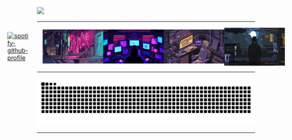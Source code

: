 <img src="https://github.com/Jozexo/Jozexo/blob/main/gif/Jozexo.gif" style="border-radius: 30px margin-right: 10px;"/>

---

<div style="display: flex; justify-content: center; align-items: center;">
  <a href="https://github.com/kittinan/spotify-github-profile">
    <img src="https://spotify-github-profile.kittinanx.com/api/view?uid=3172duxsvztk6aw6fsqeptfy4mfa&cover_image=true&theme=natemoo-re&show_offline=true&background_color=121212&interchange=false" alt="spotify-github-profile" style="margin-right: 30px;"/>
  </a>
  <img src="https://github.com/Jozexo/Jozexo/blob/main/gif/1.gif" width="140" style="border-radius: 30px margin-right: 10px;"/>
  <img src="https://github.com/Jozexo/Jozexo/blob/main/gif/2.gif" width="140" style="border-radius: 30px margin-right: 10px;"/>
  <img src="https://github.com/Jozexo/Jozexo/blob/main/gif/3.gif" width="140" style="border-radius: 30px margin-right: 10px;"/>
  <img src="https://github.com/Jozexo/Jozexo/blob/main/gif/4.gif" width="140" style="border-radius: 30px margin-right: 10px;"/>
</div>


---

<div align="center">
  <picture>
    <source media="(prefers-color-scheme: dark)" srcset="https://raw.githubusercontent.com/huiishan99/huiishan99/output/github-contribution-grid-snake-dark.svg">
    <source media="(prefers-color-scheme: light)" srcset="https://raw.githubusercontent.com/huiishan99/huiishan99/output/github-contribution-grid-snake.svg">
    <img alt="github contribution grid snake animation" src="https://raw.githubusercontent.com/huiishan99/huiishan99/output/github-contribution-grid-snake.svg">
  </picture>  
</div>

---
